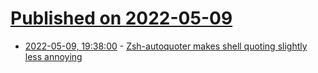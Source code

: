 # [Published on 2022-05-09](index.md)

* [2022-05-09, 19:38:00](https://news.ycombinator.com/item?id=31318733) - [Zsh-autoquoter makes shell quoting slightly less annoying](https://ianthehenry.com/posts/zsh-autoquoter/)
